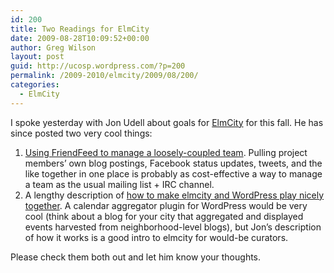 ```yaml
---
id: 200
title: Two Readings for ElmCity
date: 2009-08-28T10:09:52+00:00
author: Greg Wilson
layout: post
guid: http://ucosp.wordpress.com/?p=200
permalink: /2009-2010/elmcity/2009/08/200/
categories:
  - ElmCity
---
```

I spoke yesterday with Jon Udell about goals for [ElmCity](/project-elmcity/) for this fall. He has since posted two very cool things:

  1. [Using FriendFeed to manage a loosely-coupled team](http://blog.jonudell.net/2009/08/27/friendfeed-for-project-collaboration/). Pulling project members&#8217; own blog postings, Facebook status updates, tweets, and the like together in one place is probably as cost-effective a way to manage a team as the usual mailing list + IRC channel.
  2. A lengthy description of [how to make elmcity and WordPress play nicely together](http://blog.jonudell.net/2009/08/15/elmcity-and-wordpress-mu-questions-and-answers/). A calendar aggregator plugin for WordPress would be very cool (think about a blog for your city that aggregated and displayed events harvested from neighborhood-level blogs), but Jon&#8217;s description of how it works is a good intro to elmcity for would-be curators.

Please check them both out and let him know your thoughts.
